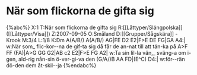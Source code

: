 # När som flickorna de gifta sig

{%abc%}
X:1
T:När som flickorna de gifta sig
R:[[Låttyper/Slängpolska]] ([[Låttyper/Visa]])
Z:2007-09-05
O:Småland
D:[[Grupper/Sågskära]] - Krook
M:3/4
L:1/8
K:Dm
A(A/B/) A(A/B/) AG|FE D2 E2|F>E DE FG|GA A4:|
w:När som_ flic-kor--na de gif-ta sig då får de an-nat till att tän-ka på
A>F FF (FA)|A>G GG G2|AB c2 E2|F>E FG A2|
w:Ta sin lil-la vän,_ sväng-a om i-gen, ald-rig nån-sin ö-ver-gi-va den
(G/A/)B AA FD|(E^C) D4:|
w:för--rän dö-den dem åt-skil--ja
{%endabc%}

